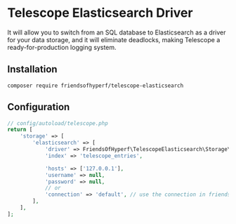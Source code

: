# Telescope Elasticsearch Driver

It will allow you to switch from an SQL database to Elasticsearch as a driver for your data storage, and it will eliminate deadlocks, making Telescope a ready-for-production logging system.

## Installation

```shell
composer require friendsofhyperf/telescope-elasticsearch
```

## Configuration

```php
// config/autoload/telescope.php
return [
    'storage' => [
        'elasticsearch' => [
            'driver' => FriendsOfHyperf\TelescopeElasticsearch\Storage\ElasticsearchEntriesRepository::class,
            'index' => 'telescope_entries',

            'hosts' => ['127.0.0.1'],
            'username' => null,
            'password' => null,
            // or
            'connection' => 'default', // use the connection in friendsofhyperf/elasticsearch
        ],
    ],
];
```
